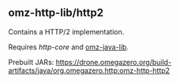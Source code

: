 ## omz-http-lib/http2

Contains a HTTP/2 implementation.

Requires *http-core* and [omz-java-lib](https://git.omegazero.org/omegazero/omz-java-lib).

Prebuilt JARs: <https://drone.omegazero.org/build-artifacts/java/org.omegazero.http:omz-http-http2>
